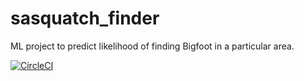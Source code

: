 # sasquatch_finder
ML project to predict likelihood of finding Bigfoot in a particular area.


[![CircleCI](https://circleci.com/gh/mgstockwell/sasquatch_finder.svg?style=svg)](https://app.circleci.com/pipelines/github/mgstockwell/sasquatch_finder)

